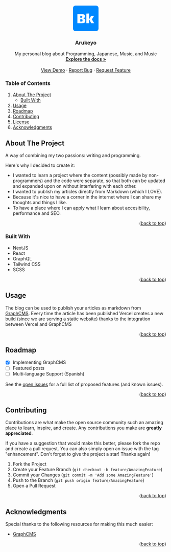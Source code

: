 <div id="top"></div>
<!-- PROJECT SHIELDS -->
<!--
*** I'm using markdown "reference style" links for readability.
*** Reference links are enclosed in brackets [ ] instead of parentheses ( ).
*** See the bottom of this document for the declaration of the reference variables
*** for contributors-url, forks-url, etc. This is an optional, concise syntax you may use.
*** https://www.markdownguide.org/basic-syntax/#reference-style-links
[![Contributors][contributors-shield]][contributors-url]
[![Forks][forks-shield]][forks-url]
[![Stargazers][stars-shield]][stars-url]
[![Issues][issues-shield]][issues-url]
[![MIT License][license-shield]][license-url]
[![LinkedIn][linkedin-shield]][linkedin-url]
-->

<!-- PROJECT LOGO -->
<br />
<div align="center">
  <a href="http://arukeyo.vercel.app/">
    <img src="./logo.png" alt="Logo" width="80" height="80">
  </a>

  <h3 align="center">Arukeyo</h3>

  <p align="center">
    My personal blog about Programming, Japanese, Music, and Music
    <br />
    <a href="#about-the-project"><strong>Explore the docs »</strong></a>
    <br />
    <br />
    <a href="http://arukeyo.vercel.app/">View Demo</a>
    ·
    <a href="https://github.com/nazoadiego/blog-arukeyo/issues">Report Bug</a>
    ·
    <a href="https://github.com/nazoadiego/blog-arukeyo/issues">Request Feature</a>
  </p>
</div>

<!-- TABLE OF CONTENTS -->

### Table of Contents

  <ol>
    <li>
      <a href="#about-the-project">About The Project</a>
      <ul>
        <li><a href="#built-with">Built With</a></li>
      </ul>
    </li>
    <li><a href="#usage">Usage</a></li>
    <li><a href="#roadmap">Roadmap</a></li>
    <li><a href="#contributing">Contributing</a></li>
    <li><a href="#license">License</a></li>
    <li><a href="#acknowledgments">Acknowledgments</a></li>
  </ol>

<!-- ABOUT THE PROJECT -->

## About The Project

A way of combining my two passions: writing and programming.

Here's why I decided to create it:

- I wanted to learn a project where the content (possibly made by non-programmers) and the code were separate, so that both can be updated and expanded upon on without interfering with each other.
- I wanted to publish my articles directly from Markdown (which I LOVE).
- Because it's nice to have a corner in the internet where I can share my thoughts and things I like.
- To have a place where I can apply what I learn about accesibility, performance and SEO.

<p align="right">(<a href="#top">back to top</a>)</p>

### Built With

- NextJS
- React
- GraphQL
- Tailwind CSS
- SCSS

<p align="right">(<a href="#top">back to top</a>)</p>

<!-- USAGE EXAMPLES -->

## Usage

The blog can be used to publish your articles as markdown from [GraphCMS](https://graphcms.com/). Every time the article has been published Vercel creates a new build (since we are serving a static website) thanks to the integration between Vercel and GraphCMS

<p align="right">(<a href="#top">back to top</a>)</p>

<!-- ROADMAP -->

## Roadmap

- [x] Implementing GraphCMS
- [ ] Featured posts
- [ ] Multi-language Support (Spanish)

See the [open issues](https://github.com/nazoadiego/blog-arukeyo/issues) for a full list of proposed features (and known issues).

<p align="right">(<a href="#top">back to top</a>)</p>

<!-- CONTRIBUTING -->

## Contributing

Contributions are what make the open source community such an amazing place to learn, inspire, and create. Any contributions you make are **greatly appreciated**.

If you have a suggestion that would make this better, please fork the repo and create a pull request. You can also simply open an issue with the tag "enhancement".
Don't forget to give the project a star! Thanks again!

1. Fork the Project
2. Create your Feature Branch (`git checkout -b feature/AmazingFeature`)
3. Commit your Changes (`git commit -m 'Add some AmazingFeature'`)
4. Push to the Branch (`git push origin feature/AmazingFeature`)
5. Open a Pull Request

<p align="right">(<a href="#top">back to top</a>)</p>

<!-- ACKNOWLEDGMENTS -->

## Acknowledgments

Special thanks to the following resources for making this much easier:

- [GraphCMS](https://graphcms.com/)

<p align="right">(<a href="#top">back to top</a>)</p>

<!-- MARKDOWN LINKS & IMAGES -->
<!-- https://www.markdownguide.org/basic-syntax/#reference-style-links -->

[contributors-shield]: https://img.shields.io/github/contributors/othneildrew/Best-README-Template.svg?style=for-the-badge
[contributors-url]: https://github.com/othneildrew/Best-README-Template/graphs/contributors
[forks-shield]: https://img.shields.io/github/forks/othneildrew/Best-README-Template.svg?style=for-the-badge
[forks-url]: https://github.com/othneildrew/Best-README-Template/network/members
[stars-shield]: https://img.shields.io/github/stars/othneildrew/Best-README-Template.svg?style=for-the-badge
[stars-url]: https://github.com/othneildrew/Best-README-Template/stargazers
[issues-shield]: https://img.shields.io/github/issues/othneildrew/Best-README-Template.svg?style=for-the-badge
[issues-url]: https://github.com/othneildrew/Best-README-Template/issues
[license-shield]: https://img.shields.io/github/license/othneildrew/Best-README-Template.svg?style=for-the-badge
[license-url]: https://github.com/othneildrew/Best-README-Template/blob/master/LICENSE.txt
[linkedin-shield]: https://img.shields.io/badge/-LinkedIn-black.svg?style=for-the-badge&logo=linkedin&colorB=555
[linkedin-url]: https://www.linkedin.com/in/nazoa-diego/
[product-screenshot]: images/screenshot.png
